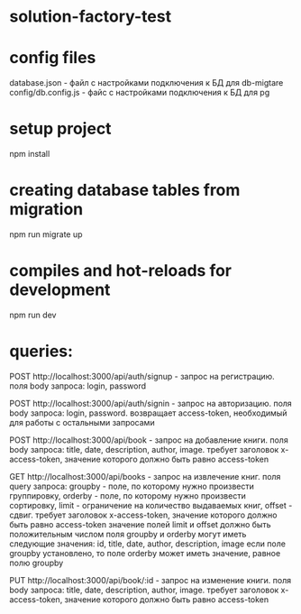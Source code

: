# solution-factory-test

# config files
database.json - файл с настройками подключения к БД для db-migtare
config/db.config.js - файс с настройками подключения к БД для pg

# setup project
npm install

# creating database tables from migration
npm run migrate up

# compiles and hot-reloads for development
npm run dev

# queries:
POST http://localhost:3000/api/auth/signup - запрос на регистрацию. поля body запроса: login, password

POST http://localhost:3000/api/auth/signin - запрос на авторизацию. поля body запроса: login, password. возвращает access-token, необходимый для работы с остальными запросами

POST http://localhost:3000/api/book - запрос на добавление книги. поля body запроса: title, date, description, author, image. требует заголовок x-access-token, значение которого должно быть равно access-token

GET http://localhost:3000/api/books - запрос на извлечение книг. поля query запроса: groupby - поле, по которому нужно произвести группировку, orderby - поле, по которому нужно произвести сортировку, limit - ограничение на количество выдаваемых книг, offset - сдвиг. требует заголовок x-access-token, значение которого должно быть равно access-token
значение полей limit и offset должно быть положительным числом
поля groupby и orderby могут иметь следующие значения: id, title, date, author, description, image
если поле groupby установлено, то поле orderby может иметь значение, равное полю groupby

PUT http://localhost:3000/api/book/:id - запрос на изменение книги. поля body запроса: title, date, description, author, image. требует заголовок x-access-token, значение которого должно быть равно access-token